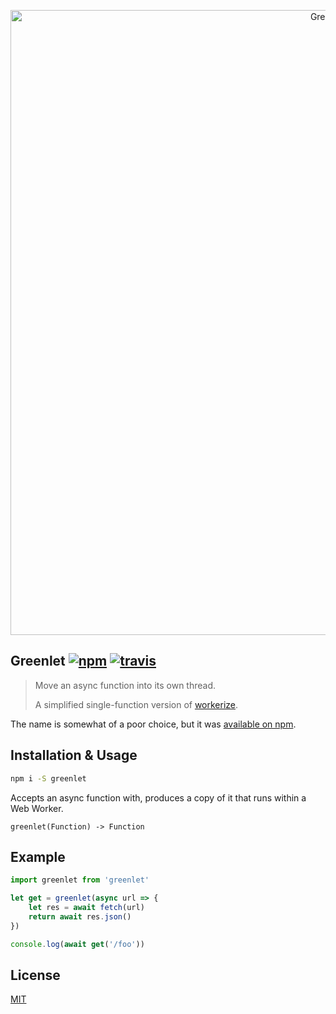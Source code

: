 <p align="center">
  <img src="https://i.imgur.com/TtH6Q2T.png" width="1000" alt="Greenlet">
</p>

## Greenlet [![npm](https://img.shields.io/npm/v/greenlet.svg)](https://npm.im/greenlet) [![travis](https://travis-ci.org/developit/greenlet.svg?branch=master)](https://travis-ci.org/developit/greenlet)

> Move an async function into its own thread.
>
> A simplified single-function version of [workerize](https://github.com/developit/workerize).

The name is somewhat of a poor choice, but it was [available on npm](https://npm.im/greenlet).

## Installation & Usage

```sh
npm i -S greenlet
```

Accepts an async function with, produces a copy of it that runs within a Web Worker.

```
greenlet(Function) -> Function
```


## Example

```js
import greenlet from 'greenlet'

let get = greenlet(async url => {
	let res = await fetch(url)
	return await res.json()
})

console.log(await get('/foo'))
```


## License

[MIT](https://oss.ninja/mit/developit)
